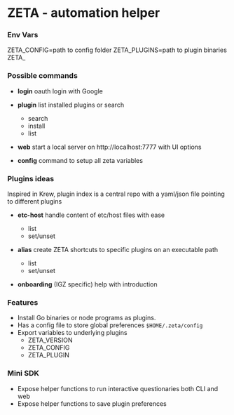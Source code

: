 

# ZETA - automation helper


### Env Vars
ZETA_CONFIG=path to config folder
ZETA_PLUGINS=path to plugin binaries
ZETA_

### Possible commands 

- **login**  oauth login with Google

- **plugin** list installed plugins or search
	- search 
	- install 
	- list 

- **web**  start a local server on http://localhost:7777 with UI options
- **config** command to setup all zeta variables


### Plugins ideas

Inspired in Krew, plugin index is a central repo with a yaml/json file pointing to different plugins

- **etc-host** handle content of etc/host files with ease
	- list 
	- set/unset

- **alias** create ZETA shortcuts to specific plugins on an executable path
	- list
	- set/unset

- **onboarding** (IGZ specific) help with introduction


### Features
- Install Go binaries or node programs as plugins. 
- Has a config file to store global preferences `$HOME/.zeta/config`
- Export variables to underlying plugins
	- ZETA_VERSION
	- ZETA_CONFIG
	- ZETA_PLUGIN

### Mini SDK
- Expose helper functions to run interactive questionaries both CLI and web
- Expose helper functions to save plugin preferences
<!--stackedit_data:
eyJoaXN0b3J5IjpbMjA5NDkwODI2NF19
-->